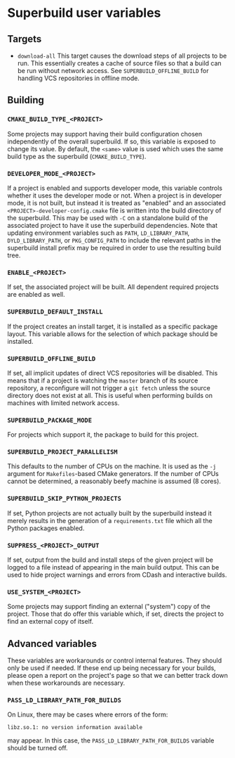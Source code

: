 # Superbuild user variables

## Targets

  - `download-all` This target causes the download steps of all projects to be
    run. This essentially creates a cache of source files so that a build can
    be run without network access. See `SUPERBUILD_OFFLINE_BUILD` for handling
    VCS repositories in offline mode.

## Building

### `CMAKE_BUILD_TYPE_<PROJECT>`

Some projects may support having their build configuration chosen independently
of the overall superbuild. If so, this variable is exposed to change its value.
By default, the `<same>` value is used which uses the same build type as the
superbuild (`CMAKE_BUILD_TYPE`).

### `DEVELOPER_MODE_<PROJECT>`

If a project is enabled and supports developer mode, this variable controls
whether it uses the developer mode or not. When a project is in developer mode,
it is not built, but instead it is treated as "enabled" and an associated
`<PROJECT>-developer-config.cmake` file is written into the build directory of
the superbuild. This may be used with `-C` on a standalone build of the
associated project to have it use the superbuild dependencies. Note that
updating environment variables such as `PATH`, `LD_LIBRARY_PATH`,
`DYLD_LIBRARY_PATH`, or `PKG_CONFIG_PATH` to include the relevant paths in the
superbuild install prefix may be required in order to use the resulting build
tree.

### `ENABLE_<PROJECT>`

If set, the associated project will be built. All dependent required projects
are enabled as well.

### `SUPERBUILD_DEFAULT_INSTALL`

If the project creates an install target, it is installed as a specific package
layout. This variable allows for the selection of which package should be
installed.

### `SUPERBUILD_OFFLINE_BUILD`

If set, all implicit updates of direct VCS repositories will be disabled. This
means that if a project is watching the `master` branch of its source
repository, a reconfigure will not trigger a `git fetch` unless the source
directory does not exist at all. This is useful when performing builds on
machines with limited network access.

### `SUPERBUILD_PACKAGE_MODE`

For projects which support it, the package to build for this project.

### `SUPERBUILD_PROJECT_PARALLELISM`

This defaults to the number of CPUs on the machine. It is used as the `-j`
argument for `Makefiles`-based CMake generators. If the number of CPUs cannot
be determined, a reasonably beefy machine is assumed (8 cores).

### `SUPERBUILD_SKIP_PYTHON_PROJECTS`

If set, Python projects are not actually built by the superbuild instead it
merely results in the generation of a `requirements.txt` file which all the
Python packages enabled.

### `SUPPRESS_<PROJECT>_OUTPUT`

If set, output from the build and install steps of the given project will be
logged to a file instead of appearing in the main build output. This can be
used to hide project warnings and errors from CDash and interactive builds.

### `USE_SYSTEM_<PROJECT>`

Some projects may support finding an external ("system") copy of the project.
Those that do offer this variable which, if set, directs the project to find an
external copy of itself.

## Advanced variables

These variables are workarounds or control internal features. They should only
be used if needed. If these end up being necessary for your builds, please open
a report on the project's page so that we can better track down when these
workarounds are necessary.

### `PASS_LD_LIBRARY_PATH_FOR_BUILDS`

On Linux, there may be cases where errors of the form:

```
libz.so.1: no version information available
```

may appear. In this case, the `PASS_LD_LIBRARY_PATH_FOR_BUILDS` variable should
be turned off.
